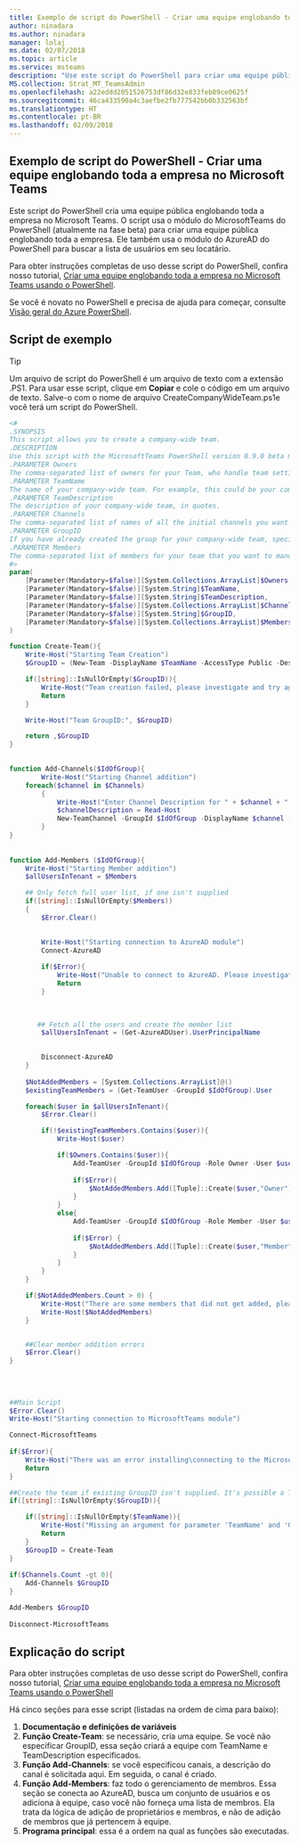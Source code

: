 ```yaml
---
title: Exemplo de script do PowerShell - Criar uma equipe englobando toda a empresa no Microsoft Teams
author: ninadara
ms.author: ninadara
manager: lolaj
ms.date: 02/07/2018
ms.topic: article
ms.service: msteams
description: "Use este script do PowerShell para criar uma equipe pública englobando toda a empresa no Microsoft Teams."
MS.collection: Strat_MT_TeamsAdmin
ms.openlocfilehash: a22eddd2051526753df86d32e833feb89ce0625f
ms.sourcegitcommit: 46ca433590a4c3aefbe2fb777542bb0b332563bf
ms.translationtype: HT
ms.contentlocale: pt-BR
ms.lasthandoff: 02/09/2018
---
```

<a name="powershell-script-sample---create-a-company-wide-team-in-microsoft-teams"></a>Exemplo de script do PowerShell - Criar uma equipe englobando toda a empresa no Microsoft Teams
-------------------------------------------------------------------------

Este script do PowerShell cria uma equipe pública englobando toda a empresa no Microsoft Teams. O script usa o módulo do MicrosoftTeams do PowerShell (atualmente na fase beta) para criar uma equipe pública englobando toda a empresa. Ele também usa o módulo do AzureAD do PowerShell para buscar a lista de usuários em seu locatário. 

Para obter instruções completas de uso desse script do PowerShell, confira nosso tutorial, [Criar uma equipe englobando toda a empresa no Microsoft Teams usando o PowerShell](../Company-wide-team-creation-powershell.yml).

Se você é novato no PowerShell e precisa de ajuda para começar, consulte [Visão geral do Azure PowerShell](https://docs.microsoft.com/powershell/azure/overview?view=azurermps-5.1.1).


## <a name="sample-script"></a>Script de exemplo

> [!TIP]
> Um arquivo de script do PowerShell é um arquivo de texto com a extensão .PS1. Para usar esse script, clique em **Copiar** e cole o código em um arquivo de texto. Salve-o com o nome de arquivo CreateCompanyWideTeam.ps1e você terá um script do PowerShell.

````powershell
<#
.SYNOPSIS
This script allows you to create a company-wide team.
.DESCRIPTION
Use this script with the MicrosoftTeams PowerShell version 0.9.0 beta module to create a team with members and channels that you specify. Also leverages the AzureAD module to find all members to add.
.PARAMETER Owners
The comma-separated list of owners for your Team, who handle team settings and membership management. The owners should be specified by their User Principal Name. You must specify a minimum of two owners.
.PARAMETER TeamName
The name of your company-wide team. For example, this could be your company name.
.PARAMETER TeamDescription
The description of your company-wide team, in quotes.
.PARAMETER Channels
The comma-separated list of names of all the initial channels you want to set up. For example: "Announcements","Social at Work","Teamwork at Contoso".
.PARAMETER GroupID
If you have already created the group for your company-wide team, specify its GroupID. You can get this value from the display of the “Get-AzureADGroup | Sort DisplayName | Select DisplayName,ObjectID” command. This script had an issue during the rest of the execution and stopped early. 
.PARAMETER Members
The comma-separated list of members for your team that you want to manually add. To use this script a minimum of two members must be added. The members should be specified by their User Principal Name. To manually just add a single member, use the “Add-TeamUser -GroupId $IdOfGroup -Role Member -User $member” command.
#>
param(
    [Parameter(Mandatory=$false)][System.Collections.ArrayList]$Owners,
    [Parameter(Mandatory=$false)][System.String]$TeamName,
    [Parameter(Mandatory=$false)][System.String]$TeamDescription,
    [Parameter(Mandatory=$false)][System.Collections.ArrayList]$Channels,
    [Parameter(Mandatory=$false)][System.String]$GroupID,
    [Parameter(Mandatory=$false)][System.Collections.ArrayList]$Members
)

function Create-Team(){
    Write-Host("Starting Team Creation")
    $GroupID = (New-Team -DisplayName $TeamName -AccessType Public -Description $TeamDescription).GroupId

    if([string]::IsNullOrEmpty($GroupID)){
        Write-Host("Team creation failed, please investigate and try again")
        Return
    }

    Write-Host("Team GroupID:", $GroupID)

    return ,$GroupID
} 

 
function Add-Channels($IdOfGroup){
        Write-Host("Starting Channel addition")
    foreach($channel in $Channels)
        {
            Write-Host("Enter Channel Description for " + $channel + " channel")
            $channelDescription = Read-Host
            New-TeamChannel -GroupId $IdOfGroup -DisplayName $channel -Description $channelDescription
        }
}
 
 
function Add-Members ($IdOfGroup){
    Write-Host("Starting Member addition")
    $allUsersInTenant = $Members 

    ## Only fetch full user list, if one isn't supplied
    if([string]::IsNullOrEmpty($Members))
    {
        $Error.Clear()
 

        Write-Host("Starting connection to AzureAD module") 
        Connect-AzureAD
 
        if($Error){
            Write-Host("Unable to connect to AzureAD. Please investigate and try again. To install the commandlet, use this command: Install-Module AzureAD")
            Return
        }
    
        

       ## Fetch all the users and create the member list
        $allUsersInTenant = (Get-AzureADUser).UserPrincipalName 

 
        Disconnect-AzureAD
    } 
    
    $NotAddedMembers = [System.Collections.ArrayList]@()
    $existingTeamMembers = (Get-TeamUser -GroupId $IdOfGroup).User

    foreach($user in $allUsersInTenant){
        $Error.Clear()

        if(!$existingTeamMembers.Contains($user)){
            Write-Host($user)

            if($Owners.Contains($user)){
                Add-TeamUser -GroupId $IdOfGroup -Role Owner -User $user.ToString()
                
                if($Error){
                    $NotAddedMembers.Add([Tuple]::Create($user,"Owner"))
                }
            }
            else{
                Add-TeamUser -GroupId $IdOfGroup -Role Member -User $user.ToString()
                
                if($Error) {
                    $NotAddedMembers.Add([Tuple]::Create($user,"Member"))
                }
            }
        }
    } 

    if($NotAddedMembers.Count > 0) {
        Write-Host("There are some members that did not get added, please retry these specific users")
        Write-Host($NotAddedMembers)
    } 


    ##Clear member addition errors
    $Error.Clear()
}
 
 
 
 
##Main Script
$Error.Clear()
Write-Host("Starting connection to MicrosoftTeams module") 

Connect-MicrosoftTeams
 
if($Error){
    Write-Host("There was an error installing\connecting to the Microsoft Teams PowerShell module. Please investigate. To install the module use the follow command: Install-Module MicrosoftTeams ")
    Return
}

##Create the team if existing GroupID isn't supplied. It's possible a Tenant Wide team was created, but there was an error adding members.
if([string]::IsNullOrEmpty($GroupID)){

    if([string]::IsNullOrEmpty($TeamName)){
        Write-Host("Missing an argument for parameter 'TeamName' and 'GroupID'. Specify a parameter of type 'System.String' and try again for either GroupID or TeamName and TeamDescription")
        Return
    }
    $GroupID = Create-Team
} 
 
if($Channels.Count -gt 0){
    Add-Channels $GroupID
} 

Add-Members $GroupID 
 
Disconnect-MicrosoftTeams

````


## <a name="script-explanation"></a>Explicação do script


Para obter instruções completas de uso desse script do PowerShell, confira nosso tutorial, [Criar uma equipe englobando toda a empresa no Microsoft Teams usando o PowerShell](../Company-wide-team-creation-powershell.yml)

Há cinco seções para esse script (listadas na ordem de cima para baixo):
1. **Documentação e definições de variáveis**
2. **Função Create-Team**: se necessário, cria uma equipe. Se você não especificar GroupID, essa seção criará a equipe com TeamName e TeamDescription especificados.
3. **Função Add-Channels**: se você especificou canais, a descrição do canal é solicitada aqui. Em seguida, o canal é criado. 
4. **Função Add-Members**: faz todo o gerenciamento de membros. Essa seção se conecta ao AzureAD, busca um conjunto de usuários e os adiciona à equipe, caso você não forneça uma lista de membros. Ela trata da lógica de adição de proprietários e membros, e não de adição de membros que já pertencem à equipe. 
5. **Programa principal**: essa é a ordem na qual as funções são executadas. 


